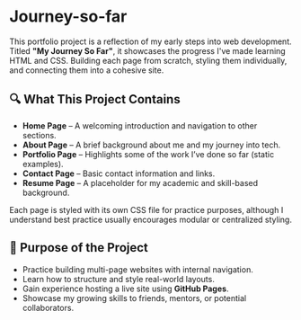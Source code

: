 # Journey-so-far
This portfolio project is a reflection of my early steps into web development. Titled **"My Journey So Far"**, it showcases the progress I've made learning HTML and CSS. Building each page from scratch, styling them individually, and connecting them into a cohesive site.

## 🔍 What This Project Contains

- **Home Page** – A welcoming introduction and navigation to other sections.
- **About Page** – A brief background about me and my journey into tech.
- **Portfolio Page** – Highlights some of the work I’ve done so far (static examples).
- **Contact Page** – Basic contact information and links.
- **Resume Page** – A placeholder for my academic and skill-based background.

Each page is styled with its own CSS file for practice purposes, although I understand best practice usually encourages modular or centralized styling.

## 🎯 Purpose of the Project

- Practice building multi-page websites with internal navigation.
- Learn how to structure and style real-world layouts.
- Gain experience hosting a live site using **GitHub Pages**.
- Showcase my growing skills to friends, mentors, or potential collaborators.
